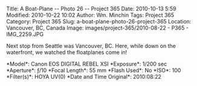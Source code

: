 Title: A Boat-Plane -- Photo 26 -- Project 365
Date: 2010-10-13 5:59
Modified: 2010-10-22 10:02
Author: Wm. Minchin
Tags: Project 365
Category: Project 365
Slug: a-boat-plane-photo-26-project-365
Location: Vancouver, BC, Canada
Image: images/project-365/2010-08-22 - P365 - IMG_2259.JPG

Next stop from Seattle was Vancouver, BC. Here, while down on the
waterfront, we watched the floatplanes come in!

<div markdown=1 class="photo-infobox">
*Model*:  Canon EOS DIGITAL REBEL XSI  
*Exposure*: 1/200 sec  
*Aperture*: ƒ/10  
*Focal Length*: 55 mm  
*Flash Used*: No  
*ISO*: 100  
*Filter(s)*: HOYA UV(0)  
*Date and Time Original*: 2010:08:22
</div>
